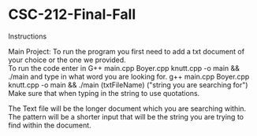 # CSC-212-Final-Fall
Instructions


Main Project:
To run the program you first need to add a txt document of your choice or the one we provided.  
To run the code enter in G++ main.cpp Boyer.cpp knutt.cpp -o main && ./main  and type in what word you are looking for.
g++ main.cpp Boyer.cpp knutt.cpp -o main && ./main (txtFileName) ("string you are searching for")
Make sure that when typing in the string to use quotations.


The Text file will be the longer document which you are searching within.  
The pattern will be a shorter input that will be the string you are trying 
to find within the document.


